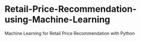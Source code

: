 # Retail-Price-Recommendation-using-Machine-Learning
Machine Learning for Retail Price Recommendation with Python
